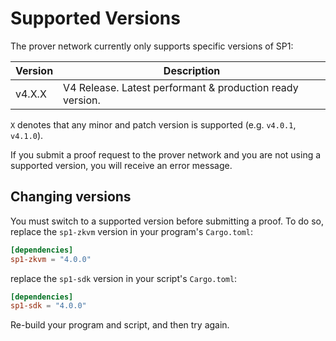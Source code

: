 # Supported Versions

The prover network currently only supports specific versions of SP1:

| Version | Description                                                      |
| ------- | ---------------------------------------------------------------- |
| v4.X.X  | V4 Release. Latest performant & production ready version.        |

`X` denotes that any minor and patch version is supported (e.g. `v4.0.1`, `v4.1.0`).

If you submit a proof request to the prover network and you are not using a supported version, you will receive an error message.

## Changing versions

You must switch to a supported version before submitting a proof. To do so, replace the `sp1-zkvm` version in your program's `Cargo.toml`:

```toml
[dependencies]
sp1-zkvm = "4.0.0"
```

replace the `sp1-sdk` version in your script's `Cargo.toml`:

```toml
[dependencies]
sp1-sdk = "4.0.0"
```

Re-build your program and script, and then try again.
